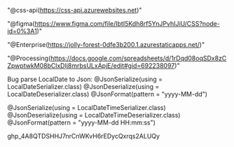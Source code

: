 
"@css-api(https://css-api.azurewebsites.net)"
<!-- ![GitHub branch checks state](https://img.shields.io/github/checks-status/css-saler-system/css-api-ver2/develop?color=green) -->
"@figma(https://www.figma.com/file/IbtI5Kdh8rf5YnJPvhIJiU/CSS?node-id=0%3A1)"

"@Enterprise(https://jolly-forest-0dfe3b200.1.azurestaticapps.net/)"

"@Processing(https://docs.google.com/spreadsheets/d/1rDqd08oqSDx8zCZpwptwkM08bClxDIj8mrbsULxApjE/edit#gid=692238097)"

Bug parse LocalDate to Json: 
@JsonSerialize(using = LocalDateSerializer.class)
@JsonDeserialize(using = LocalDateDeserializer.class) 
@JsonFormat(pattern = "yyyy-MM-dd")

@JsonSerialize(using = LocalDateTimeSerializer.class)
@JsonDeserialize(using = LocalDateTimeDeserializer.class)
@JsonFormat(pattern = "yyyy-MM-dd HH:mm:ss")

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